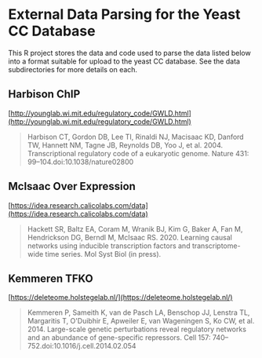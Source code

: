 # External Data Parsing for the Yeast CC Database

This R project stores the data and code used to parse the data listed below
into a format suitable for upload to the yeast CC database. See the data
subdirectories for more details on each.

## Harbison ChIP

[http://younglab.wi.mit.edu/regulatory_code/GWLD.html](http://younglab.wi.mit.edu/regulatory_code/GWLD.html)

> Harbison CT, Gordon DB, Lee TI, Rinaldi NJ, Macisaac KD, Danford TW, Hannett NM, Tagne JB, Reynolds DB, Yoo J, et al. 2004. Transcriptional regulatory code of a eukaryotic genome. Nature 431: 99–104.doi:10.1038/nature02800

## McIsaac Over Expression

[https://idea.research.calicolabs.com/data](https://idea.research.calicolabs.com/data)

> Hackett SR, Baltz EA, Coram M, Wranik BJ, Kim G, Baker A, Fan M, Hendrickson DG, Berndl M, McIsaac RS. 2020. Learning causal networks using inducible transcription factors and transcriptome-wide time series. Mol Syst Biol (in press).

## Kemmeren TFKO

[https://deleteome.holstegelab.nl/](https://deleteome.holstegelab.nl/)

> Kemmeren P, Sameith K, van de Pasch LA, Benschop JJ, Lenstra TL, Margaritis T, O'Duibhir E, Apweiler E, van Wageningen S, Ko CW, et al. 2014. Large-scale genetic perturbations reveal regulatory networks and an abundance of gene-specific repressors. Cell 157: 740–752.doi:10.1016/j.cell.2014.02.054

